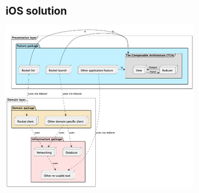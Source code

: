 # iOS solution

<!--
@startuml iosArchitecture

frame "Domain layer" {
   package "Infrastructure package" #Implementation {
      node Networking
      node Database
      node "Other re-usable tool"

      Networking ..> "Other re-usable tool" : uses
   }

   package "Domain package" #Strategy {
      node "Rocket client"
      node "Other domain specific client"
   }

   "Rocket client" ..> Networking: uses
   "Other domain specific client" ..> Networking : uses
   "Other domain specific client" ..> Database : uses
}

frame "Presentation layer" {
   package "Feature package" #Application {
      node "Rocket list" 
      node "Rocket launch"
      node "Other application feature"

      frame "The Composable Architecture (TCA)" #DDDDDD {
         node Reducer
         node View 

         Reducer -> View : Output
         View -> Reducer : Input
      }

      "Rocket list" -> "The Composable Architecture (TCA)" : is
      "Rocket launch" -> "The Composable Architecture (TCA)" : is
      "Other application feature" -> "The Composable Architecture (TCA)" : is
   }
}

"Rocket list" ..> "Rocket client" : uses via reducer
"Rocket launch" ..> "Other domain specific client" : uses via reducer
"Other application feature" ..> "Other re-usable tool" : uses via reducer

@enduml

-->

![](./Docs/Images/iosArchitecture.png)
